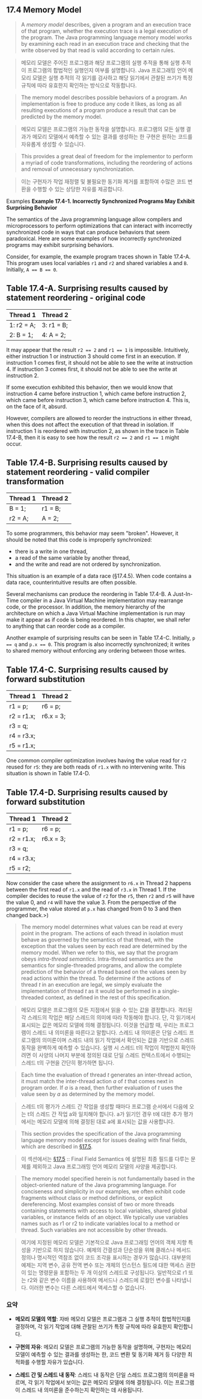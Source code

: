 ## 17.4 Memory Model

>A _memory model_ describes, given a program and an execution trace of that program, whether the execution trace is a legal execution of the program. The Java programming language memory model works by examining each read in an execution trace and checking that the write observed by that read is valid according to certain rules.

> 메모리 모델은 주어진 프로그램과 해당 프로그램의 실행 추적을 통해 실행 추적이 프로그램의 합법적인 실행인지 여부를 설명합니다.
> Java 프로그래밍 언어 메모리 모델은 실행 추적의 각 읽기를 검사하고 해당 읽기에서 관찰된 쓰기가 특정 규칙에 따라 유효한지 확인하는 방식으로 작동합니다.


> The memory model describes possible behaviors of a program. An implementation is free to produce any code it likes, as long as all resulting executions of a program produce a result that can be predicted by the memory model.

> 메모리 모델은 프로그램의 가능한 동작을 설명합니다. 프로그램의 모든 실행 결과가 메모리 모델에서 예측할 수 있는 결과를 생성하는 한 구현은 원하는 코드를 자유롭게 생성할 수 있습니다.

> This provides a great deal of freedom for the implementor to perform a myriad of code transformations, including the reordering of actions and removal of unnecessary synchronization.

> 이는 구현자가 작업 재정렬 및 ​​불필요한 동기화 제거를 포함하여 수많은 코드 변환을 수행할 수 있는 상당한 자유를 제공합니다.


Examples
**Example 17.4-1. Incorrectly Synchronized Programs May Exhibit Surprising Behavior**

The semantics of the Java programming language allow compilers and microprocessors to perform optimizations that can interact with incorrectly synchronized code in ways that can produce behaviors that seem paradoxical. Here are some examples of how incorrectly synchronized programs may exhibit surprising behaviors.

Consider, for example, the example program traces shown in Table 17.4-A. This program uses local variables `r1` and `r2` and shared variables `A` and `B`. Initially, `A == B == 0`.

## Table 17.4-A. Surprising results caused by statement reordering - original code

| Thread 1   | Thread 2   |
| ---------- | ---------- |
| 1: r2 = A; | 3: r1 = B; |
| 2: B = 1;  | 4: A = 2;  |

It may appear that the result `r2 == 2` and `r1 == 1` is impossible. Intuitively, either instruction 1 or instruction 3 should come first in an execution. If instruction 1 comes first, it should not be able to see the write at instruction 4. If instruction 3 comes first, it should not be able to see the write at instruction 2.

If some execution exhibited this behavior, then we would know that instruction 4 came before instruction 1, which came before instruction 2, which came before instruction 3, which came before instruction 4. This is, on the face of it, absurd.

However, compilers are allowed to reorder the instructions in either thread, when this does not affect the execution of that thread in isolation. If instruction 1 is reordered with instruction 2, as shown in the trace in Table 17.4-B, then it is easy to see how the result `r2 == 2` and `r1 == 1` might occur.

## Table 17.4-B. Surprising results caused by statement reordering - valid compiler transformation

| Thread 1       | Thread 2       |
|----------------|----------------|
| B = 1;         | r1 = B;        |
| r2 = A;        | A = 2;         |

To some programmers, this behavior may seem "broken". However, it should be noted that this code is improperly synchronized:

- there is a write in one thread,
- a read of the same variable by another thread,
- and the write and read are not ordered by synchronization.

This situation is an example of a data race (§17.4.5). When code contains a data race, counterintuitive results are often possible.

Several mechanisms can produce the reordering in Table 17.4-B. A Just-In-Time compiler in a Java Virtual Machine implementation may rearrange code, or the processor. In addition, the memory hierarchy of the architecture on which a Java Virtual Machine implementation is run may make it appear as if code is being reordered. In this chapter, we shall refer to anything that can reorder code as a compiler.

Another example of surprising results can be seen in Table 17.4-C. Initially, `p == q` and `p.x == 0`. This program is also incorrectly synchronized; it writes to shared memory without enforcing any ordering between those writes.

## Table 17.4-C. Surprising results caused by forward substitution

| Thread 1       | Thread 2       |
|----------------|----------------|
| r1 = p;        | r6 = p;        |
| r2 = r1.x;     | r6.x = 3;      |
| r3 = q;        |                |
| r4 = r3.x;     |                |
| r5 = r1.x;     |                |

One common compiler optimization involves having the value read for `r2` reused for `r5`: they are both reads of `r1.x` with no intervening write. This situation is shown in Table 17.4-D.

## Table 17.4-D. Surprising results caused by forward substitution

| Thread 1       | Thread 2       |
|----------------|----------------|
| r1 = p;        | r6 = p;        |
| r2 = r1.x;     | r6.x = 3;      |
| r3 = q;        |                |
| r4 = r3.x;     |                |
| r5 = r2;       |                |

Now consider the case where the assignment to `r6.x` in Thread 2 happens between the first read of `r1.x` and the read of `r3.x` in Thread 1. If the compiler decides to reuse the value of `r2` for the `r5`, then `r2` and `r5` will have the value 0, and `r4` will have the value 3. From the perspective of the programmer, the value stored at `p.x` has changed from 0 to 3 and then changed back.>)


> The memory model determines what values can be read at every point in the program. The actions of each thread in isolation must behave as governed by the semantics of that thread, with the exception that the values seen by each read are determined by the memory model. When we refer to this, we say that the program obeys _intra-thread semantics_. Intra-thread semantics are the semantics for single-threaded programs, and allow the complete prediction of the behavior of a thread based on the values seen by read actions within the thread. To determine if the actions of thread _t_ in an execution are legal, we simply evaluate the implementation of thread _t_ as it would be performed in a single-threaded context, as defined in the rest of this specification.

> 메모리 모델은 프로그램의 모든 지점에서 읽을 수 있는 값을 결정합니다.
> 격리된 각 스레드의 작업은 해당 스레드의 의미에 따라 작동해야 합니다. 
> 단, 각 읽기에서 표시되는 값은 메모리 모델에 의해 결정됩니다. 이것을 언급할 때, 우리는 프로그램이 스레드 내 의미론을 따른다고 말합니다. 
> 스레드 내 의미론은 단일 스레드 프로그램의 의미론이며 스레드 내의 읽기 작업에서 확인되는 값을 기반으로 스레드 동작을 완벽하게 예측할 수 있습니다. 
> 실행 시 스레드 t의 작업이 적법한지 확인하려면 이 사양의 나머지 부분에 정의된 대로 단일 스레드 컨텍스트에서 수행되는 스레드 t의 구현을 간단히 평가하면 됩니다.


> Each time the evaluation of thread _t_ generates an inter-thread action, it must match the inter-thread action _a_ of _t_ that comes next in program order. If _a_ is a read, then further evaluation of _t_ uses the value seen by _a_ as determined by the memory model.

> 스레드 t의 평가가 스레드 간 작업을 생성할 때마다 프로그램 순서에서 다음에 오는 t의 스레드 간 작업 a와 일치해야 합니다.
> a가 읽기인 경우 t에 대한 추가 평가에서는 메모리 모델에 의해 결정된 대로 a에 표시되는 값을 사용합니다.

> This section provides the specification of the Java programming language memory model except for issues dealing with final fields, which are described in [§17.5](https://docs.oracle.com/javase/specs/jls/se21/html/jls-17.html#jls-17.5).

> 이 섹션에서는 [§17.5](https://docs.oracle.com/javase/specs/jls/se21/html/jls-17.html#jls-17.5) :: Final Field Semantics 에 설명된 최종 필드를 다루는 문제를 제외하고 Java 프로그래밍 언어 메모리 모델의 사양을 제공합니다.

> The memory model specified herein is not fundamentally based in the object-oriented nature of the Java programming language. For conciseness and simplicity in our examples, we often exhibit code fragments without class or method definitions, or explicit dereferencing. Most examples consist of two or more threads containing statements with access to local variables, shared global variables, or instance fields of an object. We typically use variables names such as r1 or r2 to indicate variables local to a method or thread. Such variables are not accessible by other threads.

> 여기에 지정된 메모리 모델은 기본적으로 Java 프로그래밍 언어의 객체 지향 특성을 기반으로 하지 않습니다.
> 예제의 간결성과 단순성을 위해 클래스나 메서드 정의나 명시적인 역참조 없이 코드 조각을 표시하는 경우가 많습니다.
> 대부분의 예제는 지역 변수, 공유 전역 변수 또는 개체의 인스턴스 필드에 대한 액세스 권한이 있는 명령문을 포함하는 두 개 이상의 스레드로 구성됩니다.
> 일반적으로 r1 또는 r2와 같은 변수 이름을 사용하여 메서드나 스레드에 로컬인 변수를 나타냅니다. 이러한 변수는 다른 스레드에서 액세스할 수 없습니다.


### 요약
- **메모리 모델의 역할**: 자바 메모리 모델은 프로그램과 그 실행 추적이 합법적인지를 결정하며, 각 읽기 작업에 대해 관찰된 쓰기가 특정 규칙에 따라 유효한지 확인합니다.
    
- **구현의 자유**: 메모리 모델은 프로그램의 가능한 동작을 설명하며, 구현자는 메모리 모델이 예측할 수 있는 결과를 생성하는 한, 코드 변환 및 동기화 제거 등 다양한 최적화를 수행할 자유가 있습니다.
    
- **스레드 간 및 스레드 내 동작**: 스레드 내 동작은 단일 스레드 프로그램의 의미론을 따르며, 각 읽기 작업에서 보이는 값은 메모리 모델에 의해 결정됩니다. 이는 프로그램이 스레드 내 의미론을 준수하는지 확인하는 데 사용됩니다.